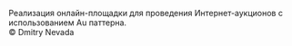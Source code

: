 ﻿<p>
<!--http://habrahabr.ru/post/150267/-->
Реализация онлайн-площадки для проведения Интернет-аукционов с использованием Au паттерна.
<br>
&copy; Dmitry Nevada
</p>
